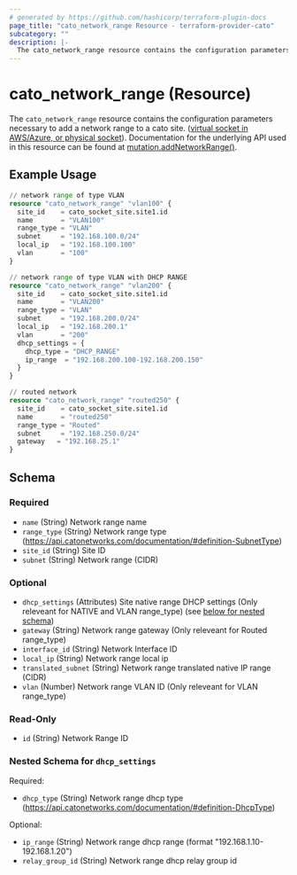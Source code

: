```yaml
---
# generated by https://github.com/hashicorp/terraform-plugin-docs
page_title: "cato_network_range Resource - terraform-provider-cato"
subcategory: ""
description: |-
  The cato_network_range resource contains the configuration parameters necessary to add a network range to a cato site. (virtual socket in AWS/Azure, or physical socket https://support.catonetworks.com/hc/en-us/articles/4413280502929-Working-with-X1500-X1600-and-X1700-Socket-Sites). Documentation for the underlying API used in this resource can be found at mutation.addNetworkRange() https://api.catonetworks.com/documentation/#mutation-site.addNetworkRange.
---
```


# cato_network_range (Resource)

The `cato_network_range` resource contains the configuration parameters necessary to add a network range to a cato site. ([virtual socket in AWS/Azure, or physical socket](https://support.catonetworks.com/hc/en-us/articles/4413280502929-Working-with-X1500-X1600-and-X1700-Socket-Sites)). Documentation for the underlying API used in this resource can be found at [mutation.addNetworkRange()](https://api.catonetworks.com/documentation/#mutation-site.addNetworkRange).

## Example Usage

```terraform
// network range of type VLAN
resource "cato_network_range" "vlan100" {
  site_id    = cato_socket_site.site1.id
  name       = "VLAN100"
  range_type = "VLAN"
  subnet     = "192.168.100.0/24"
  local_ip   = "192.168.100.100"
  vlan       = "100"
}

// network range of type VLAN with DHCP RANGE
resource "cato_network_range" "vlan200" {
  site_id    = cato_socket_site.site1.id
  name       = "VLAN200"
  range_type = "VLAN"
  subnet     = "192.168.200.0/24"
  local_ip   = "192.168.200.1"
  vlan       = "200"
  dhcp_settings = {
    dhcp_type = "DHCP_RANGE"
    ip_range  = "192.168.200.100-192.168.200.150"
  }
}

// routed network 
resource "cato_network_range" "routed250" {
  site_id    = cato_socket_site.site1.id
  name       = "routed250"
  range_type = "Routed"
  subnet     = "192.168.250.0/24"
  gateway   = "192.168.25.1"
}
```

<!-- schema generated by tfplugindocs -->
## Schema

### Required

- `name` (String) Network range name
- `range_type` (String) Network range type (https://api.catonetworks.com/documentation/#definition-SubnetType)
- `site_id` (String) Site ID
- `subnet` (String) Network range (CIDR)

### Optional

- `dhcp_settings` (Attributes) Site native range DHCP settings (Only releveant for NATIVE and VLAN range_type) (see [below for nested schema](#nestedatt--dhcp_settings))
- `gateway` (String) Network range gateway (Only releveant for Routed range_type)
- `interface_id` (String) Network Interface ID
- `local_ip` (String) Network range local ip
- `translated_subnet` (String) Network range translated native IP range (CIDR)
- `vlan` (Number) Network range VLAN ID (Only releveant for VLAN range_type)

### Read-Only

- `id` (String) Network Range ID

<a id="nestedatt--dhcp_settings"></a>
### Nested Schema for `dhcp_settings`

Required:

- `dhcp_type` (String) Network range dhcp type (https://api.catonetworks.com/documentation/#definition-DhcpType)

Optional:

- `ip_range` (String) Network range dhcp range (format "192.168.1.10-192.168.1.20")
- `relay_group_id` (String) Network range dhcp relay group id
